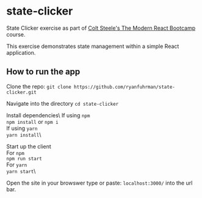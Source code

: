 # state-clicker

State Clicker exercise as part of [Colt Steele's The Modern React Bootcamp](https://www.udemy.com/modern-react-bootcamp/) course.

This exercise demonstrates state management within a simple React application.

## How to run the app

Clone the repo: `git clone https://github.com/ryanfuhrman/state-clicker.git`

Navigate into the directory `cd state-clicker`

Install dependencies\ 
  If using `npm`\
    `npm install` or `npm i`\
  If using `yarn`\
    `yarn install`\

Start up the client \
  For `npm`\
    `npm run start`\
  For `yarn`\
    `yarn start`\

Open the site in your browswer type or paste: `localhost:3000/` into the url bar.
